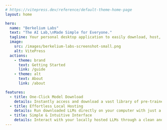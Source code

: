 ```yaml
---
# https://vitepress.dev/reference/default-theme-home-page
layout: home

hero:
  name: "Berkelium Labs"
  text: "The AI Lab,\nMade Simple for Everyone."
  tagline: Your personal desktop application to easily download, host, and experiment with Large Language Models (LLMs) locally.
  image:
    src: /images/berkelium-labs-screenshot-small.png
    alt: VitePress
  actions:
    - theme: brand
      text: Getting Started
      link: /guide
    - theme: alt
      text: About
      link: /about

features:
  - title: One-Click Model Download
    details: Instantly access and download a vast library of pre-trained Large Language Models directly from the HuggingFace Hub. Explore the latest AI advancements without complex manual setup.
  - title: Effortless Local Hosting
    details: Run downloaded LLMs directly on your computer with just a few clicks. Berkelium Labs handles the backend, making local AI experimentation accessible to everyone, regardless of technical skill.
  - title: Simple & Intuitive Interface
    details: Interact with your locally hosted LLMs through a clean and user-friendly interface. Start experimenting with text generation, question answering, and more, with an experience designed for both beginners and advanced users.
---
```

